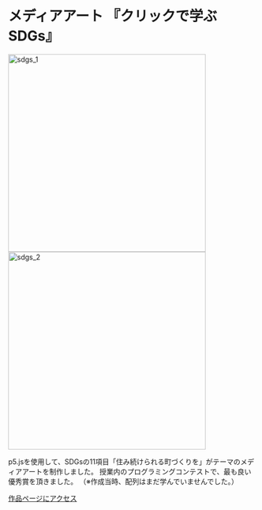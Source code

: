 # メディアアート 『クリックで学ぶSDGs』
<img width="400" alt="sdgs_1" src="https://user-images.githubusercontent.com/91712904/176207149-b20991a7-5e15-4f77-886e-6cc819466fd6.png">

<img width="400" alt="sdgs_2" src="https://user-images.githubusercontent.com/91712904/210738169-2340b566-9d02-4928-b009-75e9523b3eb4.png">


p5.jsを使用して、SDGsの11項目「住み続けられる町づくりを」がテーマのメディアアートを制作しました。 授業内のプログラミングコンテストで、最も良い優秀賞を頂きました。  （※作成当時、配列はまだ学んでいませんでした。）

[作品ページにアクセス](https://garnier1909.github.io/Click_to_Learn_SDGs/)
